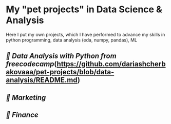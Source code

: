 # My "pet projects" in Data Science &amp; Analysis
Here I put my own projects, which I have performed to advance my skills in python programming, data analysis (eda, numpy, pandas), ML

## *🦊 Data Analysis with Python from freecodecamp*(https://github.com/dariashcherbakovaaa/pet-projects/blob/data-analysis/README.md)

## *🦚 Marketing*

## *🦧 Finance*

